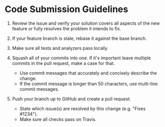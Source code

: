 Code Submission Guidelines
==========================

1. Review the issue and verify your solution covers all aspects of the new feature or fully resolves the problem it intends to fix.

1. If your feature branch is stale, rebase it against the base branch.

1. Make sure all tests and analyzers pass locally.

1. Squash all of your commits into one.  If it's important leave multiple commits in the pull request, make a case for that.
    * Use commit messages that accurately and concisely describe the change.
    * If the commit message is longer than 50 characters, use multi-line commit messages.

1. Push your branch up to GitHub and create a pull request.
    * State which issue(s) are resolved by this change (e.g. "Fixes #1234").
    * Make sure all checks pass on Travis.
